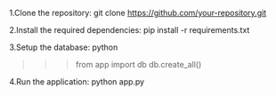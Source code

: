 


1.Clone the repository:
git clone https://github.com/your-repository.git


2.Install the required dependencies:
pip install -r requirements.txt



3.Setup the database:
python
>>> from app import db
>>> db.create_all()

4.Run the application:
python app.py



